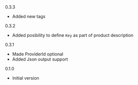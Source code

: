 0.3.3
* Added new tags

0.3.2
* Added posibility to define `Key` as part of product description

0.3.1
* Made ProviderId optional
* Added Json output support

0.1.0
* Initial version